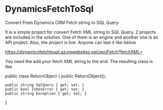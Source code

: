 # DynamicsFetchToSql
Convert From Dynamics CRM Fetch string to SQL Query

It is a simple project for convert Fetch XML string to SQL Query.
2 projects are included in the solution. One of them is an engine and another one is an API project.
Also, the project is live. Anyone can test it like below

https://dynamicsfetchtosql.azurewebsites.net/api/Fetch?fetchXML=

You need the add your fetch XML string to the end. The resulting class is like 

public class ReturnObject
{
    public ReturnObject();

    public string SqlQuery { get; set; }
    public bool IsHasError { get; set; }
    public string Exception { get; set; }
}

